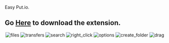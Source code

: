 Easy Put.io.

Go [Here](http://www.easy-putio.baptiste-vincent.fr) to download the extension.
---
<center>

![files](https://raw.github.com/Baptvincent/Easy-Put.io/master/screenshots/640x400/files.png)
![transfers](https://raw.github.com/Baptvincent/Easy-Put.io/master/screenshots/640x400/transfers.png)
![search](https://raw.github.com/Baptvincent/Easy-Put.io/master/screenshots/640x400/search.png)
![right_click](https://raw.github.com/Baptvincent/Easy-Put.io/master/screenshots/640x400/right_click.png)
![options](https://raw.github.com/Baptvincent/Easy-Put.io/master/screenshots/640x400/options.png)
![create_folder](https://raw.github.com/Baptvincent/Easy-Put.io/master/screenshots/640x400/create_folder.png)
![drag](https://raw.github.com/Baptvincent/Easy-Put.io/master/screenshots/640x400/drag.png)

</center>

